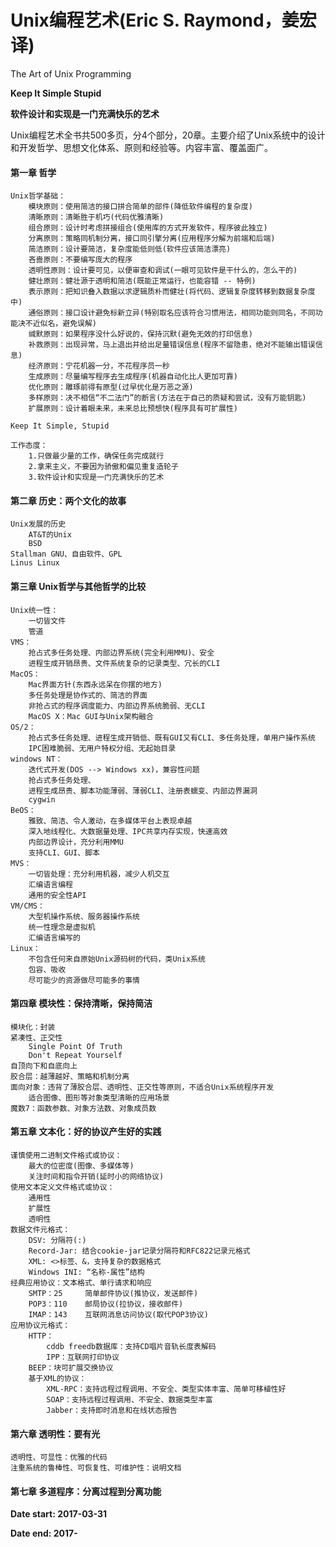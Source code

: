 # Unix编程艺术(Eric S. Raymond，姜宏译)
The Art of Unix Programming

**Keep It Simple Stupid**

**软件设计和实现是一门充满快乐的艺术**

Unix编程艺术全书共500多页，分4个部分，20章。主要介绍了Unix系统中的设计和开发哲学、思想文化体系、原则和经验等。内容丰富、覆盖面广。

#### 第一章 哲学

	Unix哲学基础：
		模块原则：使用简洁的接口拼合简单的部件(降低软件编程的复杂度)
		清晰原则：清晰胜于机巧(代码优雅清晰)
		组合原则：设计时考虑拼接组合(使用库的方式开发软件，程序彼此独立)
		分离原则：策略同机制分离，接口同引擎分离(应用程序分解为前端和后端)
		简洁原则：设计要简洁，复杂度能低则低(软件应该简洁漂亮)
		吝啬原则：不要编写庞大的程序
		透明性原则：设计要可见，以便审查和调试(一眼可见软件是干什么的，怎么干的)
		健壮原则：健壮源于透明和简洁(既能正常运行，也能容错 -- 特例)
		表示原则：把知识叠入数据以求逻辑质朴而健壮(将代码、逻辑复杂度转移到数据复杂度中)
		通俗原则：接口设计避免标新立异(特别取名应该符合习惯用法，相同功能则同名，不同功能决不近似名，避免误解)
		缄默原则：如果程序没什么好说的，保持沉默(避免无效的打印信息)
		补救原则：出现异常，马上退出并给出足量错误信息(程序不留隐患，绝对不能输出错误信息)
		经济原则：宁花机器一分，不花程序员一秒
		生成原则：尽量编写程序去生成程序(机器自动化比人更加可靠)
		优化原则：雕琢前得有原型(过早优化是万恶之源)
		多样原则：决不相信“不二法门”的断言(方法在于自己的质疑和尝试，没有万能钥匙)
		扩展原则：设计着眼未来，未来总比预想快(程序具有可扩展性)
		
	Keep It Simple, Stupid
		
	工作态度：
		1.只做最少量的工作，确保任务完成就行
		2.拿来主义，不要因为骄傲和偏见重复造轮子
		3.软件设计和实现是一门充满快乐的艺术
		
#### 第二章 历史：两个文化的故事

	Unix发展的历史
		AT&T的Unix
		BSD
	Stallman GNU、自由软件、GPL
	Linus Linux
	
#### 第三章 Unix哲学与其他哲学的比较

	Unix统一性：
		一切皆文件
		管道
	VMS：
		抢占式多任务处理、内部边界系统(完全利用MMU)、安全
		进程生成开销昂贵、文件系统复杂的记录类型、冗长的CLI
	MacOS：
		Mac界面方针(东西永远呆在你摆的地方)
		多任务处理是协作式的、简洁的界面
		非抢占式的程序调度能力、内部边界系统脆弱、无CLI
		MacOS X：Mac GUI与Unix架构融合
	OS/2：
		抢占式多任务处理、进程生成开销低、既有GUI又有CLI、多任务处理，单用户操作系统
		IPC困难脆弱、无用户特权分组、无起始目录
	windows NT：
		迭代式开发(DOS --> Windows xx)，兼容性问题
		抢占式多任务处理、
		进程生成昂贵、脚本功能薄弱、薄弱CLI、注册表蠕变、内部边界漏洞
		cygwin
	BeOS：
		雅致、简洁、令人激动，在多媒体平台上表现卓越
		深入地线程化、大数据量处理、IPC共享内存实现，快速高效
		内部边界设计，充分利用MMU
		支持CLI、GUI、脚本
	MVS：
		一切皆处理：充分利用机器，减少人机交互
		汇编语言编程
		通用的安全性API
	VM/CMS：
		大型机操作系统、服务器操作系统
		统一性理念是虚拟机
		汇编语言编写的
	Linux：
		不包含任何来自原始Unix源码树的代码，类Unix系统
		包容、吸收
		尽可能少的资源做尽可能多的事情
	
#### 第四章 模块性：保持清晰，保持简洁

	模块化：封装
	紧凑性、正交性
		Single Point Of Truth
		Don't Repeat Yourself
	自顶向下和自底向上
	胶合层：越薄越好、策略和机制分离
	面向对象：违背了薄胶合层、透明性、正交性等原则，不适合Unix系统程序开发
		适合图像、图形等对象类型清晰的应用场景
	魔数7：函数参数、对象方法数、对象成员数
	
#### 第五章 文本化：好的协议产生好的实践

	谨慎使用二进制文件格式或协议：
		最大的位密度(图像、多媒体等)
		关注时间和指令开销(延时小的网络协议)
	使用文本定义文件格式或协议：
		通用性
		扩展性
		透明性 
	数据文件元格式：
		DSV: 分隔符(:)
		Record-Jar: 结合cookie-jar记录分隔符和RFC822记录元格式
		XML: <>标签、&，支持复杂的数据格式
		Windows INI: “名称-属性”结构
	经典应用协议：文本格式、单行请求和响应
		SMTP：25 	简单邮件协议(推协议，发送邮件)
		POP3：110 	邮局协议(拉协议，接收邮件)
		IMAP：143 	互联网消息访问协议(取代POP3协议)
	应用协议元格式：
		HTTP：
			cddb freedb数据库：支持CD唱片音轨长度表解码
			IPP：互联网打印协议
		BEEP：块可扩展交换协议
		基于XML的协议：
			XML-RPC：支持远程过程调用、不安全、类型实体丰富、简单可移植性好
			SOAP：支持远程过程调用、不安全、数据类型丰富
			Jabber：支持即时消息和在线状态报告
			
#### 第六章 透明性：要有光
	
	透明性、可显性：优雅的代码
	注重系统的鲁棒性、可恢复性、可维护性：说明文档
	
#### 第七章 多道程序：分离过程到分离功能
		
	
		

**Date start: 2017-03-31**

**Date end: 2017-**


	